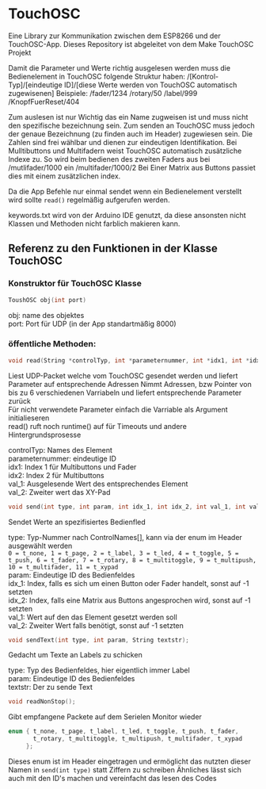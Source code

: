 # TouchOSC
Eine Library zur Kommunikation zwischen dem ESP8266 und der TouchOSC-App. Dieses Repository ist abgeleitet von dem Make TouchOSC Projekt

Damit die Parameter und Werte richtig ausgelesen werden muss die Bedienelement in TouchOSC folgende Struktur haben:
/[Kontrol-Typ]/[eindeutige ID]/[diese Werte werden von TouchOSC automatisch zugewisenen]
Beispiele:
/fader/1234
/rotary/50
/label/999
/KnopfFuerReset/404

Zum auslesen ist nur Wichtig das ein Name zugweisen ist und muss nicht den spezifische bezeichnung sein. 
Zum senden an TouchOSC muss jedoch der genaue Bezeichnung (zu finden auch im Header) zugewiesen sein. Die Zahlen sind frei wählbar und dienen zur eindeutigen Identifikation. 
Bei Mulltibuttons und Multifadern weist TouchOSC automatisch zusätzliche Indexe zu.
So wird beim bedienen des zweiten Faders aus bei /mutlifader/1000 ein /multifader/1000/2
Bei Einer Matrix aus Buttons passiet dies mit einem zusätzlichen index.

Da die App Befehle nur einmal sendet wenn ein Bedienelement verstellt wird sollte `read()` regelmäßig aufgerufen werden.

keywords.txt wird von der Arduino IDE genutzt, da diese ansonsten nicht Klassen und Methoden nicht farblich makieren kann.


## Referenz zu den Funktionen in der Klasse TouchOSC

### Konstruktor für TouchOSC Klasse
```c++
ToushOSC obj(int port)
```
obj: name des objektes  
port: Port für UDP (in der App standartmäßig 8000)

### öffentliche Methoden:
```c++
void read(String *controlTyp, int *parameternummer, int *idx1, int *idx2, int *val_1, int *val_2);
```
Liest UDP-Packet welche vom TouchOSC gesendet werden und liefert Parameter auf entsprechende Adressen
Nimmt Adressen, bzw Pointer von bis zu 6 verschiedenen Varriabeln und liefert entsprechende Parameter zurück  
Für nicht verwendete Parameter einfach die Varriable als Argument initialieseren  
read() ruft noch runtime() auf für Timeouts und andere Hintergrundsprosesse  

controlTyp: Names des Element  
parameternummer: eindeutige ID  
idx1: Index 1 für Multibuttons und Fader  
idx2: Index 2 für Multibuttons  
val_1: Ausgelesende Wert des entsprechendes Element  
val_2: Zweiter wert das XY-Pad  

```c++
void send(int type, int param, int idx_1, int idx_2, int val_1, int val_2);
```
Sendet Werte an spezifisiertes Bedienfled  

type: Typ-Nummer nach ControlNames[], kann via der enum im Header ausgewählt werden  
`0 = t_none, 1 = t_page, 2 = t_label, 3 = t_led, 4 = t_toggle, 5 = t_push, 6 = t_fader, 7 = t_rotary, 8 = t_multitoggle, 9 = t_multipush, 10 = t_multifader, 11 = t_xypad`  
param: Eindeutige ID des Bedienfeldes  
idx_1: Index, falls es sich um einen Button oder Fader handelt, sonst auf -1 setzten  
idx_2: Index, falls eine Matrix aus Buttons angesprochen wird, sonst auf -1 setzten  
val_1: Wert auf den das Element gesetzt werden soll  
val_2: Zweiter Wert falls benötigt, sonst auf -1 setzten  

```c++
void sendText(int type, int param, String textstr);
```
Gedacht um Texte an Labels zu schicken  

type: Typ des Bedienfeldes, hier eigentlich immer Label  
param: Eindeutige ID des Bedienfeldes  
textstr: Der zu sende Text

```c++
void readNonStop();
```
Gibt empfangene Packete auf dem Serielen Monitor wieder 

```c++
enum { t_none, t_page, t_label, t_led, t_toggle, t_push, t_fader,
       t_rotary, t_multitoggle, t_multipush, t_multifader, t_xypad
     };
```
Dieses enum ist im Header eingetragen und ermöglicht das nutzten dieser Namen in `send(int type)` statt Ziffern zu schreiben
Ähnliches lässt sich auch mit den ID's machen und vereinfacht das lesen des Codes
